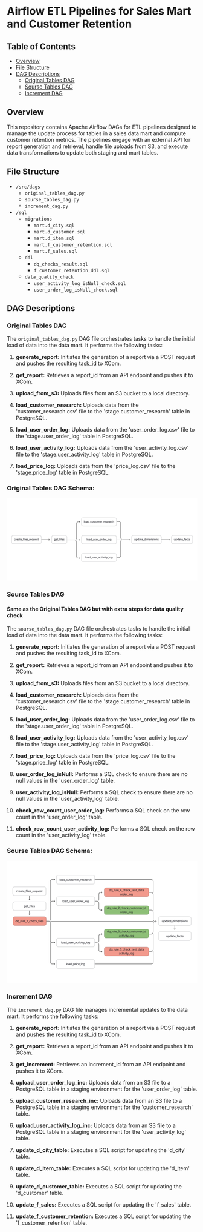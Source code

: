 # Airflow ETL Pipelines for Sales Mart and Customer Retention

## Table of Contents
- [Overview](#overview)
- [File Structure](#file-structure)
- [DAG Descriptions](#dag-descriptions)
  - [Original Tables DAG](#original-tables-dag)
  - [Sourse Tables DAG](#sourse-tables-dag)
  - [Increment DAG](#increment-dag)

## Overview
This repository contains Apache Airflow DAGs for ETL pipelines designed to manage the update process for tables in a sales data mart and compute customer retention metrics. The pipelines engage with an external API for report generation and retrieval, handle file uploads from S3, and execute data transformations to update both staging and mart tables.

## File Structure

- `/src/dags`
  - `original_tables_dag.py`
  - `sourse_tables_dag.py`
  - `increment_dag.py`
- `/sql`
	- `migrations`
	  - `mart.d_city.sql`
	  - `mart.d_customer.sql`
	  - `mart.d_item.sql`
	  - `mart.f_customer_retention.sql`
	  - `mart.f_sales.sql`
	- `ddl`
		- `dq_checks_result.sql`
		- `f_customer_retention_ddl.sql`
	- `data_quality_check`
		- `user_activity_log_isNull_check.sql`
		- `user_order_log_isNull_check.sql`

## DAG Descriptions

### Original Tables DAG

The `original_tables_dag.py` DAG file orchestrates tasks to handle the initial load of data into the data mart. It performs the following tasks:

1. **generate_report:** Initiates the generation of a report via a POST request and pushes the resulting task_id to XCom.

2. **get_report:** Retrieves a report_id from an API endpoint and pushes it to XCom.

3. **upload_from_s3:** Uploads files from an S3 bucket to a local directory.

4. **load_customer_research:** Uploads data from the 'customer_research.csv' file to the 'stage.customer_research' table in PostgreSQL.

5. **load_user_order_log:** Uploads data from the 'user_order_log.csv' file to the 'stage.user_order_log' table in PostgreSQL.

6. **load_user_activity_log:** Uploads data from the 'user_activity_log.csv' file to the 'stage.user_activity_log' table in PostgreSQL.

7. **load_price_log:** Uploads data from the 'price_log.csv' file to the 'stage.price_log' table in PostgreSQL.

### Original Tables DAG Schema:

![](https://github.com/TenebrisX/Airflow-ETL-Pipeline-for-Sales-Mart-and-Customer-Retention/blob/main/images/original_tables_schema.png)


### Sourse Tables DAG
#### Same as the Original Tables DAG but with extra steps for data quality check

The `sourse_tables_dag.py` DAG file orchestrates tasks to handle the initial load of data into the data mart. It performs the following tasks:

1. **generate_report:** Initiates the generation of a report via a POST request and pushes the resulting task_id to XCom.

2. **get_report:** Retrieves a report_id from an API endpoint and pushes it to XCom.

3. **upload_from_s3:** Uploads files from an S3 bucket to a local directory.

4. **load_customer_research:** Uploads data from the 'customer_research.csv' file to the 'stage.customer_research' table in PostgreSQL.

5. **load_user_order_log:** Uploads data from the 'user_order_log.csv' file to the 'stage.user_order_log' table in PostgreSQL.

6. **load_user_activity_log:** Uploads data from the 'user_activity_log.csv' file to the 'stage.user_activity_log' table in PostgreSQL.

7. **load_price_log:** Uploads data from the 'price_log.csv' file to the 'stage.price_log' table in PostgreSQL.

8. **user_order_log_isNull:** Performs a SQL check to ensure there are no null values in the 'user_order_log' table.

9. **user_activity_log_isNull:** Performs a SQL check to ensure there are no null values in the 'user_activity_log' table.

10. **check_row_count_user_order_log:** Performs a SQL check on the row count in the 'user_order_log' table.

11. **check_row_count_user_activity_log:** Performs a SQL check on the row count in the 'user_activity_log' table.


### Sourse Tables DAG Schema:

![](https://github.com/TenebrisX/Airflow-ETL-Pipeline-for-Sales-Mart-and-Customer-Retention/blob/main/images/sourse_tables_schema.png)


### Increment DAG

The `increment_dag.py` DAG file manages incremental updates to the data mart. It performs the following tasks:

1. **generate_report:** Initiates the generation of a report via a POST request and pushes the resulting task_id to XCom.

2. **get_report:** Retrieves a report_id from an API endpoint and pushes it to XCom.

3. **get_increment:** Retrieves an increment_id from an API endpoint and pushes it to XCom.

4. **upload_user_order_log_inc:** Uploads data from an S3 file to a PostgreSQL table in a staging environment for the 'user_order_log' table.

5. **upload_customer_research_inc:** Uploads data from an S3 file to a PostgreSQL table in a staging environment for the 'customer_research' table.

6. **upload_user_activity_log_inc:** Uploads data from an S3 file to a PostgreSQL table in a staging environment for the 'user_activity_log' table.

7. **update_d_city_table:** Executes a SQL script for updating the 'd_city' table.

8. **update_d_item_table:** Executes a SQL script for updating the 'd_item' table.

9. **update_d_customer_table:** Executes a SQL script for updating the 'd_customer' table.

10. **update_f_sales:** Executes a SQL script for updating the 'f_sales' table.

11. **update_f_customer_retention:** Executes a SQL script for updating the 'f_customer_retention' table.

